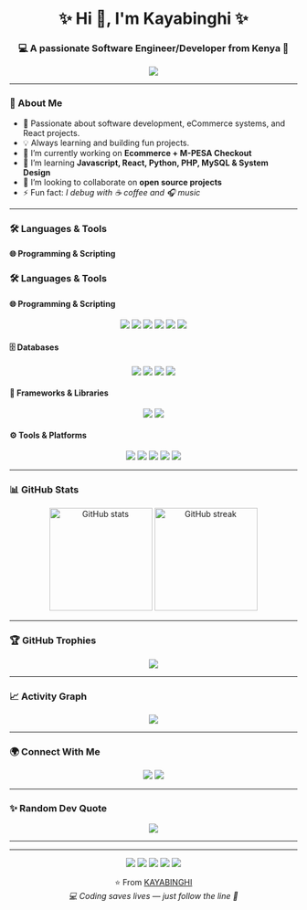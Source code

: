 <h1 align="center">✨ Hi 👋, I'm Kayabinghi ✨</h1>
<h3 align="center">💻 A passionate Software Engineer/Developer from Kenya 🚀</h3>

<!-- Typing animation -->
<p align="center">
  <img src="https://readme-typing-svg.herokuapp.com?size=24&duration=3000&color=00C2FF&center=true&vCenter=true&lines=Full+Stack+Developer;Ecommerce+Solutions+Builder;React+and+PHP+Enthusiast;Always+Learning+%F0%9F%9A%80" />
</p>

---

### 🚀 About Me
- 🚀 Passionate about software development, eCommerce systems, and React projects.  
- 💡 Always learning and building fun projects.  
- 🔭 I’m currently working on **Ecommerce + M-PESA Checkout**  
- 🌱 I’m learning **Javascript, React, Python, PHP, MySQL & System Design**  
- 👯 I’m looking to collaborate on **open source projects**  
- ⚡ Fun fact: *I debug with ☕ coffee and 🎧 music*  

---
### 🛠️ Languages & Tools

#### 🌐 Programming & Scripting
### 🛠️ Languages & Tools

#### 🌐 Programming & Scripting
<p align="center">
  <img src="https://img.shields.io/badge/HTML5-E34F26?style=for-the-badge&logo=html5&logoColor=white"/>
  <img src="https://img.shields.io/badge/CSS3-1572B6?style=for-the-badge&logo=css3&logoColor=white"/>
  <img src="https://img.shields.io/badge/PHP-777BB4?style=for-the-badge&logo=php&logoColor=white"/>
  <img src="https://img.shields.io/badge/JavaScript-F7DF1E?style=for-the-badge&logo=javascript&logoColor=black"/>
  <img src="https://img.shields.io/badge/Python-3776AB?style=for-the-badge&logo=python&logoColor=white"/>
  <img src="https://img.shields.io/badge/C++-00599C?style=for-the-badge&logo=c%2B%2B&logoColor=white"/>
</p>

#### 🗄️ Databases
<p align="center">
  <img src="https://img.shields.io/badge/MySQL-005C84?style=for-the-badge&logo=mysql&logoColor=white"/>
  <img src="https://img.shields.io/badge/PostgreSQL-316192?style=for-the-badge&logo=postgresql&logoColor=white"/>
  <img src="https://img.shields.io/badge/SQLite-003B57?style=for-the-badge&logo=sqlite&logoColor=white"/>
  <img src="https://img.shields.io/badge/Oracle-F80000?style=for-the-badge&logo=oracle&logoColor=white"/>
</p>

#### 🎨 Frameworks & Libraries
<p align="center">
  <img src="https://img.shields.io/badge/React-20232A?style=for-the-badge&logo=react&logoColor=61DAFB"/>
  <img src="https://img.shields.io/badge/Bootstrap-563D7C?style=for-the-badge&logo=bootstrap&logoColor=white"/>
</p>

#### ⚙️ Tools & Platforms
<p align="center">
  <img src="https://img.shields.io/badge/Git-F05032?style=for-the-badge&logo=git&logoColor=white"/>
  <img src="https://img.shields.io/badge/GitHub-181717?style=for-the-badge&logo=github&logoColor=white"/>
  <img src="https://img.shields.io/badge/Linux-FCC624?style=for-the-badge&logo=linux&logoColor=black"/>
  <img src="https://img.shields.io/badge/VS%20Code-007ACC?style=for-the-badge&logo=visual-studio-code&logoColor=white"/>
  <img src="https://img.shields.io/badge/Docker-2496ED?style=for-the-badge&logo=docker&logoColor=white"/>
</p>

---

### 📊 GitHub Stats
<p align="center">
  <img src="https://github-readme-stats.vercel.app/api?username=KAYABINGHI&show_icons=true&theme=radical" alt="GitHub stats" height="180"/>
  <img src="https://github-readme-streak-stats.herokuapp.com/?user=KAYABINGHI&theme=radical" alt="GitHub streak" height="180"/>
</p>

---

### 🏆 GitHub Trophies
<p align="center">
  <img src="https://github-profile-trophy.vercel.app/?username=KAYABINGHI&theme=onedark&row=1&column=6&margin-w=5&margin-h=5"/>
</p>

---

### 📈 Activity Graph
<p align="center">
  <img src="https://github-readme-activity-graph.vercel.app/graph?username=KAYABINGHI&theme=tokyo-night&area=true" />
</p>

---

### 🌍 Connect With Me
<p align="center">
  <a href="https://linkedin.com/in/muchai-karime-7b613441"><img src="https://img.shields.io/badge/LinkedIn-%230077B5.svg?&style=for-the-badge&logo=linkedin&logoColor=white" /></a>
  <a href="mailto:muchaipauls@gmail.com"><img src="https://img.shields.io/badge/Email-D14836?style=for-the-badge&logo=gmail&logoColor=white" /></a>
</p>

---

### ✨ Random Dev Quote
<p align="center">
  <img src="https://quotes-github-readme.vercel.app/api?type=horizontal&theme=radical"/>
</p>

---

---

<p align="center">
  <img src="https://img.shields.io/badge/━━━━━-⚡-yellow?style=flat" />
  <img src="https://img.shields.io/badge/━━━━━-🔥-red?style=flat" />
  <img src="https://img.shields.io/badge/━━━━━-💫-purple?style=flat" />
  <img src="https://img.shields.io/badge/━━━━━-🌊-blue?style=flat" />
  <img src="https://img.shields.io/badge/━━━━━-🌍-green?style=flat" />
</p>

<p align="center">
  ⭐️ From <a href="https://github.com/KAYABINGHI">KAYABINGHI</a> <br/>
  <i>💻 Coding saves lives — just follow the line 🚀</i>
</p>

